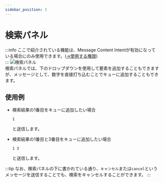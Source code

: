 ```yaml
---
sidebar_position: 3
---
```

# 検索パネル
:::info
ここで紹介されている機能は、Message Content Intentが有効になっている場合にのみ使用できます。([→使用する権限](../../setup/permission.md))  
:::
![検索パネル](https://cdn.discordapp.com/attachments/928878872659894292/1041368824273969272/image.png)  
検索パネルでは、下のドロップダウンを使用して要素を追加することもできますが、メッセージとして、数字を直接打ち込むことでキューに追加することもできます。

## 使用例
- 検索結果の1番目をキューに追加したい場合
  ```
  1
  ```
  と送信します。

- 検索結果の1番目と3番目をキューに追加したい場合
  ```
  1 3
  ```
  と送信します。

:::tip
なお、検索パネルの下に書かれている通り、`キャンセル`または`cancel`というメッセージを送信することでも、検索をキャンセルすることができます。
:::

